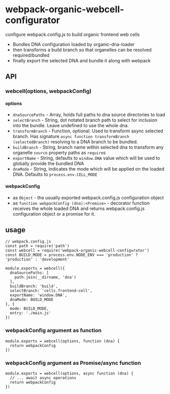 # webpack-organic-webcell-configurator

configure webpack.config.js to build organic frontend web cells

* Bundles DNA configuration loaded by organic-dna-loader
* then transforms a build branch so that organelles can be resolved required/bundled
* finally export the selected DNA and bundle it along with webpack

## API

### webcell(options, webpackConfig)

#### options

* `dnaSourcePaths` - Array, holds full paths to dna source directories to load
* `selectBranch` - String, dot notated branch path to select for inclusion into the bundle. Leave undefined to use the whole dna.
* `transformBranch` - Function, optional. Used to transform async selected branch. Has signature `async function transformBranch (selectedBranch)` resolving to a DNA branch to be bundled.
* `buildBranch` - String, branch name within selected dna to transform any organelle `source` property paths as `require`s
* `exportName` - String, defaults to `window.DNA` value which will be used to globally 
provide the bundled DNA
* `dnaMode` - String, indicates the mode which will be applied on the loaded DNA. 
Defaults to `process.env.CELL_MODE`

#### webpackConfig

* as `Object` - the usually exported webpack.config.js configuration object
* as `function webpackConfig (dna):<Promise>` - decorator function receives the whole loaded DNA
and returns webpack.config.js configuration object or a promise for it.

## usage

```
// webpack.config.js
const path = require('path')
const webcell = require('webpack-organic-webcell-configurator')
const BUILD_MODE = process.env.NODE_ENV === 'production' ? 'production' : 'development'

module.exports = webcell({
  dnaSourcePaths: [
    path.join(__dirname, 'dna')
  ],
  buildBranch: 'build',
  selectBranch: 'cells.frontend-cell',
  exportName: 'window.DNA',
  dnaMode: BUILD_MODE
}, {
  mode: BUILD_MODE,
  entry: './main.js'
})
```

### webpackConfig argument as function

```
module.exports = webcell(options, function (dna) { 
  return webpackConfig 
})
```

### webpackConfig argument as Promise/async function

```
module.exports = webcell(options, async function (dna) { 
  // ... await async operations
  return webpackConfig 
})
```
